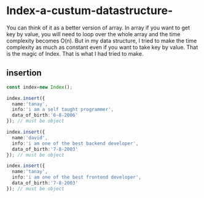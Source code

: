 # Index-a-custum-datastructure-
You can think of it as a better version of array. In array if you want to get key by value, you will need to loop over the whole array and the time complexity becomes O(n). But in my data structure, I tried to make the time complexity as much as constant even if you want to take key by value. That is the magic of Index. That is what I had tried to make.

## insertion
```typescript
const index=new Index();

index.insert({
  name:'tanay',
  info:'i am a self taught programmer',
  data_of_birth:'6-8-2006'
}); // must be object

index.insert({
  name:'david',
  info:'i am one of the best backend developer',
  data_of_birth:'7-8-2003'
}); // must be object

index.insert({
  name:'tanay',
  info:'i am one of the best frontend developer',
  data_of_birth:'7-8-2003'
}); // must be object

```
